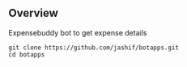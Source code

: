## Overview

Expensebuddy bot to get expense details

    git clone https://github.com/jashif/botapps.git
    cd botapps